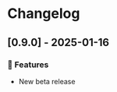 # Changelog

## [0.9.0] - 2025-01-16

### 🚀 Features

- New beta release

<!-- generated by git-cliff -->
